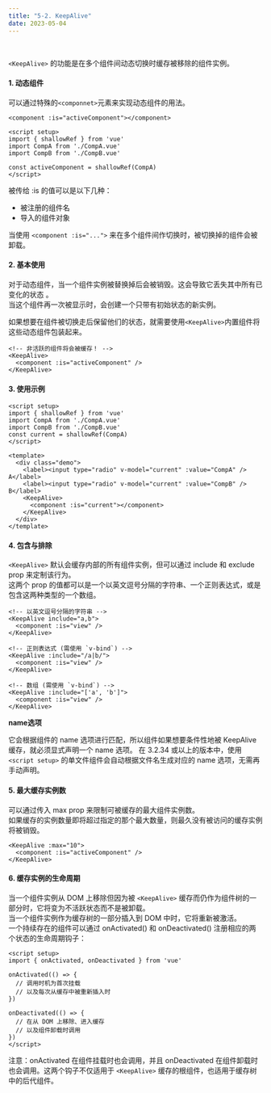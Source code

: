 ```yaml
---
title: "5-2. KeepAlive"
date: 2023-05-04
---
```

<br/>

`<KeepAlive>` 的功能是在多个组件间动态切换时缓存被移除的组件实例。

#### 1. 动态组件
可以通过特殊的`<componnet>`元素来实现动态组件的用法。
```vue
<component :is="activeComponent"></component>

<script setup>
import { shallowRef } from 'vue'
import CompA from './CompA.vue'
import CompB from './CompB.vue'

const activeComponent = shallowRef(CompA)
</script>
```
被传给 :is 的值可以是以下几种：
- 被注册的组件名
- 导入的组件对象

当使用 `<component :is="...">` 来在多个组件间作切换时，被切换掉的组件会被卸载。

#### 2. 基本使用
对于动态组件，当一个组件实例被替换掉后会被销毁。这会导致它丢失其中所有已变化的状态 。  
当这个组件再一次被显示时，会创建一个只带有初始状态的新实例。  

如果想要在组件被切换走后保留他们的状态，就需要使用`<KeepAlive>`内置组件将这些动态组件包装起来。
```vue
<!-- 非活跃的组件将会被缓存！ -->
<KeepAlive>
  <component :is="activeComponent" />
</KeepAlive>
```

#### 3. 使用示例
```vue
<script setup>
import { shallowRef } from 'vue'
import CompA from './CompA.vue'
import CompB from './CompB.vue'
const current = shallowRef(CompA)
</script>

<template>
  <div class="demo">
    <label><input type="radio" v-model="current" :value="CompA" /> A</label>
    <label><input type="radio" v-model="current" :value="CompB" /> B</label>
    <KeepAlive>
      <component :is="current"></component>
    </KeepAlive>
  </div>
</template>
```

#### 4. 包含与排除
`<KeepAlive>` 默认会缓存内部的所有组件实例，但可以通过 include 和 exclude prop 来定制该行为。  
这两个 prop 的值都可以是一个以英文逗号分隔的字符串、一个正则表达式，或是包含这两种类型的一个数组。
```vue
<!-- 以英文逗号分隔的字符串 -->
<KeepAlive include="a,b">
  <component :is="view" />
</KeepAlive>

<!-- 正则表达式 (需使用 `v-bind`) -->
<KeepAlive :include="/a|b/">
  <component :is="view" />
</KeepAlive>

<!-- 数组 (需使用 `v-bind`) -->
<KeepAlive :include="['a', 'b']">
  <component :is="view" />
</KeepAlive>
```
**name选项**

它会根据组件的 name 选项进行匹配，所以组件如果想要条件性地被 KeepAlive 缓存，就必须显式声明一个 name 选项。
在 3.2.34 或以上的版本中，使用 `<script setup>` 的单文件组件会自动根据文件名生成对应的 name 选项，无需再手动声明。

#### 5. 最大缓存实例数
可以通过传入 max prop 来限制可被缓存的最大组件实例数。  
如果缓存的实例数量即将超过指定的那个最大数量，则最久没有被访问的缓存实例将被销毁。
```vue
<KeepAlive :max="10">
  <component :is="activeComponent" />
</KeepAlive>
```
#### 6. 缓存实例的生命周期
当一个组件实例从 DOM 上移除但因为被 `<KeepAlive>` 缓存而仍作为组件树的一部分时，它将变为不活跃状态而不是被卸载。    
当一个组件实例作为缓存树的一部分插入到 DOM 中时，它将重新被激活。  
一个持续存在的组件可以通过 onActivated() 和 onDeactivated() 注册相应的两个状态的生命周期钩子：
```vue
<script setup>
import { onActivated, onDeactivated } from 'vue'

onActivated(() => {
  // 调用时机为首次挂载
  // 以及每次从缓存中被重新插入时
})

onDeactivated(() => {
  // 在从 DOM 上移除、进入缓存
  // 以及组件卸载时调用
})
</script>
```
注意：onActivated 在组件挂载时也会调用，并且 onDeactivated 在组件卸载时也会调用。这两个钩子不仅适用于 `<KeepAlive>` 缓存的根组件，也适用于缓存树中的后代组件。